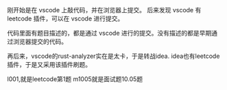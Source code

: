 刚开始是在 vscode 上敲代码，并在浏览器上提交。
后来发现 vscode 有 leetcode 插件，可以在 vscode 进行提交。

代码里面有题目描述的，都是通过 vscode 进行的提交。没有描述的都是早期通过浏览器提交的代码。

再后来，vscode的rust-analyzer实在是太卡，于是转战idea.
idea也有leetcode插件，于是又采用该插件刷题。

l001,就是leetcode第1题
m1005就是面试题10.05题
